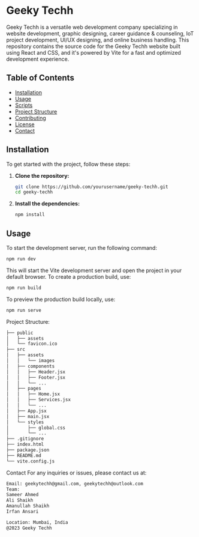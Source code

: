 # Geeky Techh

Geeky Techh is a versatile web development company specializing in website development, graphic designing, career guidance & counseling, IoT project development, UI/UX designing, and online business handling. This repository contains the source code for the Geeky Techh website built using React and CSS, and it's powered by Vite for a fast and optimized development experience.

## Table of Contents

- [Installation](#installation)
- [Usage](#usage)
- [Scripts](#scripts)
- [Project Structure](#project-structure)
- [Contributing](#contributing)
- [License](#license)
- [Contact](#contact)

## Installation

To get started with the project, follow these steps:

1. **Clone the repository:**
    ```sh
    git clone https://github.com/yourusername/geeky-techh.git
    cd geeky-techh
    ```

2. **Install the dependencies:**
    ```sh
    npm install
    ```

## Usage

To start the development server, run the following command:

```sh
npm run dev
```

This will start the Vite development server and open the project in your default browser.
To create a production build, use:

```sh
npm run build
```

To preview the production build locally, use:
```sh
npm run serve
```

Project Structure:
```sh
├── public
│   ├── assets
│   └── favicon.ico
├── src
│   ├── assets
│   │   └── images
│   ├── components
│   │   ├── Header.jsx
│   │   ├── Footer.jsx
│   │   └── ...
│   ├── pages
│   │   ├── Home.jsx
│   │   ├── Services.jsx
│   │   └── ...
│   ├── App.jsx
│   ├── main.jsx
│   └── styles
│       ├── global.css
│       └── ...
├── .gitignore
├── index.html
├── package.json
├── README.md
└── vite.config.js
```

Contact
For any inquiries or issues, please contact us at:
```sh
Email: geekytechh@gmail.com, geekytechh@outlook.com
Team:
Sameer Ahmed
Ali Shaikh
Amanullah Shaikh
Irfan Ansari

Location: Mumbai, India
@2023 Geeky Techh
```


